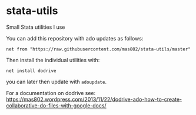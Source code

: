 # stata-utils

Small Stata utilities I use

You can add this repository with ado updates as follows:

```
net from "https://raw.githubusercontent.com/mas802/stata-utils/master"
```

Then install the individual utilities with:

```
net install dodrive
```

you can later then update with ```adoupdate```.

For a documentation on dodrive see: https://mas802.wordpress.com/2013/11/22/dodrive-ado-how-to-create-collaborative-do-files-with-google-docs/
